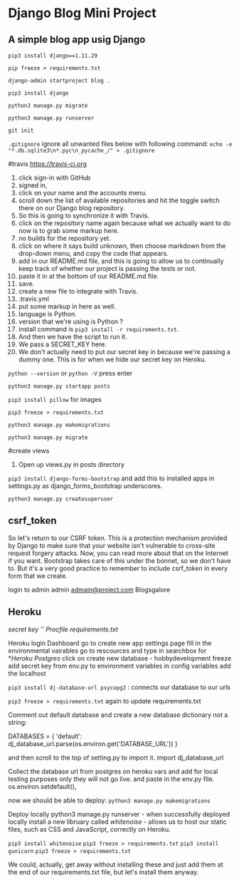 # Django Blog Mini Project

## A simple blog app usig Django

`pip3 install django==1.11.29`

`pip freeze > requirements.txt`

`django-admin startproject blog .`

`pip3 install django`

`python3 manage.py migrate`

`python3 manage.py runserver`

`git init`

`.gitignore`
ignore all unwanted files below with following command:
`echo -e "*.db.sqlite3\n*.pyc\n_pycache_/" > .gitignore`

#travis
https://travis-ci.org

1.  click sign-in with GitHub
1.  signed in, 
1.  click on your name and the accounts menu.
1. scroll down the list of available repositories and hit the toggle switch there on our Django blog repository.
1.  So this is going to synchronize it with Travis.
1.   click on the repository name again because what we actually want to do now is to grab some markup here.
1.   no builds for the repository yet.
1.  click on where it says build unknown, then choose markdown from the drop-down menu, and copy the code that appears.
1.  add in our README.md file, and this is going to allow us to continually keep track of whether our project is passing the tests or not.
1.  paste it in at the bottom of our README.md file.
1.  save.
1.  create a new file to integrate with Travis.
1.   .travis.yml
1.   put some markup in here as well.
1.   language is Python.
1.   version that we're using is Python ?
1.   install command is `pip3 install -r requirements.txt`.
1.   And then we have the script to run it.
1.   We pass a SECRET_KEY here.
1.  We don't actually need to put our secret key in because we're passing a dummy one.
    This is for when we hide our secret key on Heroku.

`python --version` or `python -V` press enter

`python3 manage.py startapp posts`

`pip3 install pillow`   for images

`pip3 freeze > requirements.txt`

`python3 manage.py makemigrations`

`python3 manage.py migrate`

#create views

1.  Open up views.py in posts directory

`pip3 install django-forms-bootstrap` 
and add this to installed apps in settings.py as django_forms_bootstrap underscores.

`python3 manage.py createsuperuser`
## csrf_token
So let's return to our CSRF token.
This is a protection mechanism provided by Django to make sure that your website isn't vulnerable to cross-site request forgery attacks.
Now, you can read more about that on the Internet if you want.
Bootstrap takes care of this under the bonnet, so we don't have to.
But it's a very good practice to remember to include csrf_token in every form that we create.

login to admin
admin
admain@project.com
Blogsgalore

## Heroku

*secret key ''*
*Procfile*
*requirements.txt*

Heroku login
Dashboard go to create new app
settings page
fill in the environmental vairables
go to rescources and type in searchbox for **Heroku Postgres*
click on create new database - hobbydevelopment freeze
add secret key from env.py to environment variables in config variables
add the localhost 


`pip3 install dj-database-url psycopg2`  : connects our database to our urls

`pip3 freeze > requirements.txt` again to update requirements.txt


Comment out default database and create a new database dictionary not a string:

DATABASES = {
    'default': dj_database_url.parse(os.environ.get('DATABASE_URL'))
}

and then scroll to the top of setting.py to import it.
import dj_database_url

Collect the database url from postgres on heroku vars and add for local testing purposes only they will not go live.
and paste in the env.py file.
os.environ.setdefault(),

now we should be able to deploy:
`python3 manage.py makemigrations`

Deploy locally python3 manage.py runserver - when successfully deployed locally 
install a new libruary called *whitenoise* - allows us to host our static files, such as CSS and JavaScript, correctly on Heroku.

`pip3 install whitenoise`
`pip3 freeze > requirements.txt`
`pip3 install gunicorn`
`pip3 freeze > requirements.txt`

We could, actually, get away without installing these and just add them at the end of our requirements.txt file, but let's install them anyway.





